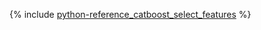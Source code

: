 {% include [python-reference_catboost_select_features](python-reference_catboost_select_features.md) %}
